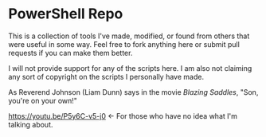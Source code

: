 # PowerShell Repo
This is a collection of tools I've made, modified, or found from others that were useful in some way. Feel
free to fork anything here or submit pull requests if you can make them better.

I will not provide support for any of the scripts here. I am also not claiming any sort of copyright on the scripts I personally have made. 

As Reverend Johnson (Liam Dunn) says in the movie *Blazing Saddles*, "Son, you're on your own!"

https://youtu.be/P5y6C-v5-j0 <- For those who have no idea what I'm talking about.
